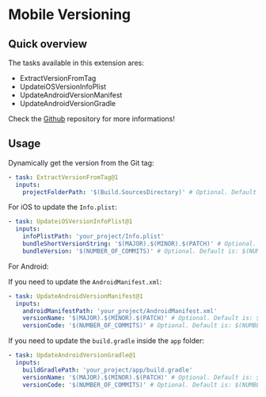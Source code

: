 # Mobile Versioning

## Quick overview

The tasks available in this extension ares:

- ExtractVersionFromTag
- UpdateiOSVersionInfoPlist
- UpdateAndroidVersionManifest
- UpdateAndroidVersionGradle

Check the [Github](https://github.com/damienaicheh/azure-devops-mobile-versioning) repository for more informations!

## Usage

Dynamically get the version from the Git tag:

```yml
- task: ExtractVersionFromTag@1
  inputs:
    projectFolderPath: '$(Build.SourcesDirectory)' # Optional. Default is: $(Build.SourcesDirectory)
```

For iOS to update the `Info.plist`:

```yaml
- task: UpdateiOSVersionInfoPlist@1
  inputs:
    infoPlistPath: 'your_project/Info.plist'
    bundleShortVersionString: '$(MAJOR).$(MINOR).$(PATCH)' # Optional. Default is: $(MAJOR).$(MINOR).$(PATCH)
    bundleVersion: '$(NUMBER_OF_COMMITS)' # Optional. Default is: $(NUMBER_OF_COMMITS)
```

For Android:

If you need to update the `AndroidManifest.xml`:

```yaml
- task: UpdateAndroidVersionManifest@1
  inputs:
    androidManifestPath: 'your_project/AndroidManifest.xml'
    versionName: '$(MAJOR).$(MINOR).$(PATCH)' # Optional. Default is: $(MAJOR).$(MINOR).$(PATCH)
    versionCode: '$(NUMBER_OF_COMMITS)' # Optional. Default is: $(NUMBER_OF_COMMITS)
```

If you need to update the `build.gradle` inside the `app` folder:

```yaml
- task: UpdateAndroidVersionGradle@1
  inputs:
    buildGradlePath: 'your_project/app/build.gradle'
    versionName: '$(MAJOR).$(MINOR).$(PATCH)' # Optional. Default is: $(MAJOR).$(MINOR).$(PATCH)
    versionCode: '$(NUMBER_OF_COMMITS)' # Optional. Default is: $(NUMBER_OF_COMMITS)
```